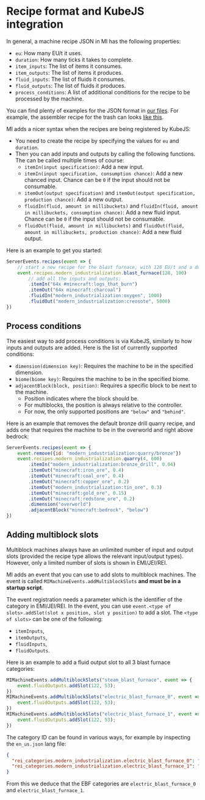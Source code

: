 # Recipe format and KubeJS integration

In general, a machine recipe JSON in MI has the following properties:

- `eu`: How many EU/t it uses.
- `duration`: How many ticks it takes to complete.
- `item_inputs`: The list of items it consumes.
- `item_outputs`: The list of items it produces.
- `fluid_inputs`: The list of fluids it consumes.
- `fluid_outputs`: The list of fluids it produces.
- `process_conditions`: A list of additional conditions for the recipe to be processed by the machine.

You can find plenty of examples for the JSON format in [our files](../src/main/resources/data/modern_industrialization/recipes).
For example, the assembler recipe for the trash can looks [like this](../src/main/resources/data/modern_industrialization/recipes/trash_can_assembler.json).

MI adds a nicer syntax when the recipes are being registered by KubeJS:

- You need to create the recipe by specifying the values for `eu` and `duration`.
- Then you can add inputs and outputs by calling the following functions. The can be called multiple times of course:
  - `itemIn(input specification)`: Add a new input.
  - `itemIn(input specification, consumption chance)`: Add a new chanced input. Chance can be `0` if the input should not be consumable.
  - `itemOut(output specification)` and `itemOut(output specification, production chance)`: Add a new output.
  - `fluidIn(fluid, amount in millibuckets)` and `fluidIn(fluid, amount in millibuckets, consumption chance)`: Add a new fluid input. Chance can be `0` if the input should not be consumable.
  - `fluidOut(fluid, amount in millibuckets)` and `fluidOut(fluid, amount in millibuckets, production chance)`: Add a new fluid output.

Here is an example to get you started:

```js
ServerEvents.recipes(event => {
    // start a new recipe for the blast furnace, with 128 EU/t and a duration of 100 ticks
    event.recipes.modern_industrialization.blast_furnace(128, 100)
        // add all the inputs and outputs:
        .itemIn("64x #minecraft:logs_that_burn")
        .itemOut("64x minecraft:charcoal")
        .fluidIn("modern_industrialization:oxygen", 1000)
        .fluidOut("modern_industrialization:creosote", 5000)
})
```

## Process conditions

The easiest way to add process conditions is via KubeJS, similarly to how inputs and outputs are added.
Here is the list of currently supported conditions:

- `dimension(dimension key)`: Requires the machine to be in the specified dimension.
- `biome(biome key)`: Requires the machine to be in the specified biome.
- `adjacentBlock(block, position)`: Requires a specific block to be next to the machine.
  - Position indicates where the block should be.
  - For multiblocks, the position is always relative to the controller.
  - For now, the only supported positions are `"below"` and `"behind"`.

Here is an example that removes the default bronze drill quarry recipe, and adds one that requires the machine to be in the overworld and right above bedrock:

```js
ServerEvents.recipes(event => {
    event.remove({id: "modern_industrialization:quarry/bronze"})
    event.recipes.modern_industrialization.quarry(4, 600)
        .itemIn("modern_industrialization:bronze_drill", 0.04)
        .itemOut("minecraft:iron_ore", 0.4)
        .itemOut("minecraft:coal_ore", 0.4)
        .itemOut("minecraft:copper_ore", 0.2)
        .itemOut("modern_industrialization:tin_ore", 0.3)
        .itemOut("minecraft:gold_ore", 0.15)
        .itemOut("minecraft:redstone_ore", 0.2)
        .dimension("overworld")
        .adjacentBlock("minecraft:bedrock", "below")
})
```

## Adding multiblock slots

Multiblock machines always have an unlimited number of input and output slots
(provided the recipe type allows the relevant input/output types).
However, only a limited number of slots is shown in EMI/JEI/REI.

MI adds an event that you can use to add slots to multiblock machines.
The event is called `MIMachineEvents.addMultiblockSlots` **and must be in a startup script**.

The event registration needs a parameter which is the identifier of the category in EMI/JEI/REI.
In the event, you can use `event.<type of slots>.addSlot(slot x position, slot y position)` to add a slot.
The `<type of slots>` can be one of the following:

- `itemInputs`,
- `itemOutputs`,
- `fluidInputs`,
- `fluidOutputs`.

Here is an example to add a fluid output slot to all 3 blast furnace categories:

```js
MIMachineEvents.addMultiblockSlots("steam_blast_furnace", event => {
    event.fluidOutputs.addSlot(122, 53);
})
MIMachineEvents.addMultiblockSlots("electric_blast_furnace_0", event => {
    event.fluidOutputs.addSlot(122, 53);
})
MIMachineEvents.addMultiblockSlots("electric_blast_furnace_1", event => {
    event.fluidOutputs.addSlot(122, 53);
})
```

The category ID can be found in various ways, for example by inspecting the `en_us.json` lang file:

```json
{
  "rei_categories.modern_industrialization.electric_blast_furnace_0": "EBF (Cupronickel Tier)",
  "rei_categories.modern_industrialization.electric_blast_furnace_1": "EBF (Kanthal Tier)"
}
```

From this we deduce that the EBF categories are `electric_blast_furnace_0` and `electric_blast_furnace_1`.
